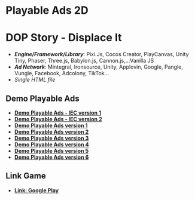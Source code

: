 # Playable Ads 2D

# DOP Story - Displace It

- **_Engine/Framework/Library_**: Pixi.Js, Cocos Creator, PlayCanvas, Unity Tiny, Phaser, Three.js, Babylon.js, Cannon.js,...Vanilla JS
- **_Ad Network_**: Mintegral, Ironsource, Unity, Applovin, Google, Pangle, Vungle, Facebook, Adcolony, TikTok...
- _Single HTML file_

## Demo Playable Ads

- [**Demo Playable Ads - IEC version 1**](https://kidcry0x.github.io/Playable-Ads_DOP-Story-Displace-It/DOP_Story_IECv1_Minh_17062022/)
- [**Demo Playable Ads - IEC version 2**](https://kidcry0x.github.io/Playable-Ads_DOP-Story-Displace-It/DOP_Story_IECv2_Minh_20062022/)
- [**Demo Playable Ads version 1**](https://kidcry0x.github.io/Playable-Ads_DOP-Story-Displace-It/DOP_Story_V1_Minh_03062022/)
- [**Demo Playable Ads version 2**](https://kidcry0x.github.io/Playable-Ads_DOP-Story-Displace-It/DOP_Story_V2_Minh_08062022/)
- [**Demo Playable Ads version 3**](https://kidcry0x.github.io/Playable-Ads_DOP-Story-Displace-It/DOP_Story_V3_Minh_09062022/)
- [**Demo Playable Ads version 4**](https://kidcry0x.github.io/Playable-Ads_DOP-Story-Displace-It/DOP_Story_V4_Minh_15062022/)
- [**Demo Playable Ads version 5**](https://kidcry0x.github.io/Playable-Ads_DOP-Story-Displace-It/DOP_Story_V5_Minh_17062022/)
- [**Demo Playable Ads version 6**](https://kidcry0x.github.io/Playable-Ads_DOP-Story-Displace-It/DOP_Story_V6_Minh_20062022/)

## Link Game

- [**Link: Google Play**](https://play.google.com/store/apps/details?id=com.dop.brain.displacestory)
<!-- - [**Link: App Store**]() -->
